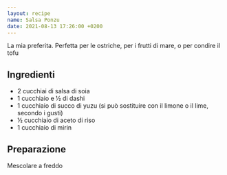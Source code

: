 ```yaml
---
layout: recipe
name: Salsa Ponzu
date: 2021-08-13 17:26:00 +0200
---
```


La mia preferita. Perfetta per le ostriche, per i frutti di mare, o per condire il tofu

## Ingredienti

- 2 cucchiai di salsa di soia
- 1 cucchiaio e ½ di dashi
- 1 cucchiaio di succo di yuzu (si può sostituire con il limone o il lime, secondo i gusti)
- ½ cucchiaio di aceto di riso
- 1 cucchiaio di mirin

## Preparazione

Mescolare a freddo

